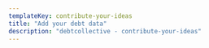 ```yaml
---
templateKey: contribute-your-ideas
title: "Add your debt data"
description: "debtcollective - contribute-your-ideas"
---
```

